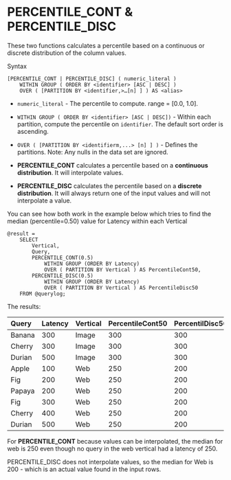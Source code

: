 # PERCENTILE\_CONT & PERCENTILE\_DISC

These two functions calculates a percentile based on a continuous or discrete distribution of the column values.

Syntax

```
[PERCENTILE_CONT | PERCENTILE_DISC] ( numeric_literal )
    WITHIN GROUP ( ORDER BY <identifier> [ASC | DESC] )
    OVER ( [PARTITION BY <identifier,>…[n] ] ) AS <alias>
```

* `numeric_literal` - The percentile to compute. range = [0.0, 1.0].

* `WITHIN GROUP ( ORDER BY <identifier> [ASC | DESC])` - Within each partition, compute the percentile on `identifier`. The default sort order is ascending.

* `OVER ( [PARTITION BY <identifierm,...> [n] ] )` - Defines the partitions. Note: Any nulls in the data set are ignored.

* **PERCENTILE_CONT** calculates a percentile based on a **continuous distribution**. It will interpolate values. 

* **PERCENTILE_DISC** calculates the percentile based on a **discrete distribution**. It  will always return one of the input values and will not interpolate a value.

You can see how both work in the example below which tries to find the median \(percentile=0.50\) value for Latency within each Vertical

```
@result =
    SELECT
        Vertical,
        Query,
        PERCENTILE_CONT(0.5) 
            WITHIN GROUP (ORDER BY Latency)
            OVER ( PARTITION BY Vertical ) AS PercentileCont50,
        PERCENTILE_DISC(0.5)
            WITHIN GROUP (ORDER BY Latency)
            OVER ( PARTITION BY Vertical ) AS PercentileDisc50
    FROM @querylog;
```

The results:

| **Query** | **Latency** | **Vertical** | **PercentileCont50** | **PercentilDisc50** |
| :--- | :--- | :--- | :--- | :--- |
| Banana | 300 | Image | 300 | 300 |
| Cherry | 300 | Image | 300 | 300 |
| Durian | 500 | Image | 300 | 300 |
| Apple | 100 | Web | 250 | 200 |
| Fig | 200 | Web | 250 | 200 |
| Papaya | 200 | Web | 250 | 200 |
| Fig | 300 | Web | 250 | 200 |
| Cherry | 400 | Web | 250 | 200 |
| Durian | 500 | Web | 250 | 200 |

For **PERCENTILE_CONT** because values can be interpolated, the median for web is 250 even though no query in the web vertical had a latency of 250.

PERCENTILE\_DISC does not interpolate values, so the median for Web is 200 - which is an actual value found in the input rows.

